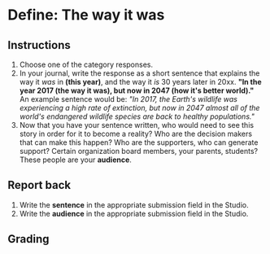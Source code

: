 # Define: The way it was

## Instructions
1. Choose one of the category responses.
2. In your journal, write the response as a short sentence that explains the way it *was* in **(this year)**, and the way it *is* 30 years later in 20xx. **"In the year 2017 (the way it was), but now in 2047 (how it's better world)."** An example sentence would be: *"In 2017, the Earth's wildlife was experiencing a high rate of extinction, but now in 2047 almost all of the world's endangered wildlife species are back to healthy populations."*
3. Now that you have your sentence written, who would need to see this story in order for it to become a reality? Who are the decision makers that can make this happen? Who are the supporters, who can generate support? Certain organization board members, your parents, students? These people are your **audience**.

## Report back
1. Write the **sentence** in the appropriate submission field in the Studio.
2. Write the **audience** in the appropriate submission field in the Studio.

## Grading